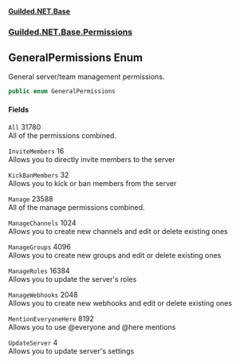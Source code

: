 #### [Guilded.NET.Base](Guilded_NET_Base.md 'Guilded.NET.Base')
### [Guilded.NET.Base.Permissions](Guilded_NET_Base.md#Guilded_NET_Base_Permissions 'Guilded.NET.Base.Permissions')
## GeneralPermissions Enum
General server/team management permissions.  
```csharp
public enum GeneralPermissions

```
#### Fields
<a name='Guilded_NET_Base_Permissions_GeneralPermissions_All'></a>
`All` 31780  
All of the permissions combined.  
  
<a name='Guilded_NET_Base_Permissions_GeneralPermissions_InviteMembers'></a>
`InviteMembers` 16  
Allows you to directly invite members to the server  
  
<a name='Guilded_NET_Base_Permissions_GeneralPermissions_KickBanMembers'></a>
`KickBanMembers` 32  
Allows you to kick or ban members from the server  
  
<a name='Guilded_NET_Base_Permissions_GeneralPermissions_Manage'></a>
`Manage` 23588  
All of the manage permissions combined.  
  
<a name='Guilded_NET_Base_Permissions_GeneralPermissions_ManageChannels'></a>
`ManageChannels` 1024  
Allows you to create new channels and edit or delete existing ones  
  
<a name='Guilded_NET_Base_Permissions_GeneralPermissions_ManageGroups'></a>
`ManageGroups` 4096  
Allows you to create new groups and edit or delete existing ones  
  
<a name='Guilded_NET_Base_Permissions_GeneralPermissions_ManageRoles'></a>
`ManageRoles` 16384  
Allows you to update the server's roles  
  
<a name='Guilded_NET_Base_Permissions_GeneralPermissions_ManageWebhooks'></a>
`ManageWebhooks` 2048  
Allows you to create new webhooks and edit or delete existing ones  
  
<a name='Guilded_NET_Base_Permissions_GeneralPermissions_MentionEveryoneHere'></a>
`MentionEveryoneHere` 8192  
Allows you to use @everyone and @here mentions  
  
<a name='Guilded_NET_Base_Permissions_GeneralPermissions_UpdateServer'></a>
`UpdateServer` 4  
Allows you to update server's settings  
  
